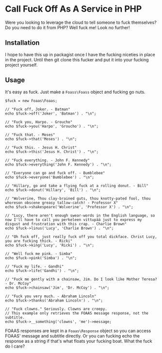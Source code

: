 Call Fuck Off As A Service in PHP
=================================

Were you looking to leverage the cloud to tell someone to fuck themselves? Do you need to do it from PHP? Well fuck me! Look no further!

Installation
------------
I hope to have this up in packagist once I have the fucking niceties in place in the project. Until then git clone this fucker and put it into your fucking project yourself.

Usage
-----
It's easy as fuck. Just make a `Foass\Foass` object and fucking go nuts.

    $fuck = new Foaas\Foaas;

    // "Fuck off, Joker. - Batman"
    echo $fuck->off('Joker', 'Batman') . "\n";

    // "Fuck you, Harpo. - Groucho"
    echo $fuck->you('Harpo', 'Groucho') . "\n";

    // "Fuck that. - Moses"
    echo $fuck->that('Moses') . "\n";

    // "Fuck this. - Jesus H. Christ"
    echo $fuck->this('Jesus H. Christ') . "\n";

    // "Fuck everything. - John F. Kennedy"
    echo $fuck->everything('John F. Kennedy') . "\n";

    // "Everyone can go and fuck off. - Bumblebee"
    echo $fuck->everyone('Bumblebee') . "\n";

    // "Hillary, go and take a flying fuck at a rolling donut. - Bill"
    echo $fuck->donut('Hillary', 'Bill') . "\n";

    // "Wolverine, Thou clay-brained guts, thou knotty-pated fool, thou whoreson obscene greasy tallow-catch! - Professor X"
    echo $fuck->shakespeare('Wolverine', 'Professor X') . "\n";

    // "Lucy, there aren't enough swear-words in the English language, so now I'll have to call you perkeleen vittupää just to express my disgust and frustration with this crap. - Charlie Brown"
    echo $fuck->linus('Lucy', 'Charlie Brown') . "\n";

    // "Oh fuck off, just really fuck off you total dickface. Christ Lucy, you are fucking thick. - Ricki"
    echo $fuck->king('Lucy', 'Ricki') . "\n";

    // "Well fuck me pink. - Simba"
    echo $fuck->pink('Simba') . "\n";

    // "Fuck my life. - Gandhi"
    echo $fuck->life('Gandhi') . "\n";

    // "Fuck me gently with a chainsaw, Jim. Do I look like Mother Teresa? - Dr. McCoy"
    echo $fuck->chainsaw('Jim', 'Dr. McCoy') . "\n";

    // "Fuck you very much. - Abraham Lincoln"
    echo $fuck->thanks('Abraham Lincoln') . "\n";

    // "Fuck clowns." Seriously. Clowns are creepy.
    // This example only retrieves the FOAAS message response, not the subtitle.
    echo $fuck->__something('clowns', 'me')->message;

FOAAS responses are kept in a `Foaas\Response` object so you can access FOAAS' message and subtitle directly. Or you can fucking echo the response as a string if that's what floats your fucking boat. What the fuck do I care?
